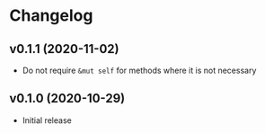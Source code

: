 # Changelog

## v0.1.1 (2020-11-02)

* Do not require `&mut self` for methods where it is not necessary

## v0.1.0 (2020-10-29)

* Initial release
